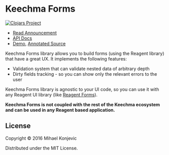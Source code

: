 # Keechma Forms

[![Clojars Project](https://img.shields.io/clojars/v/keechma/forms.svg)](https://clojars.org/keechma/forms)

- [Read Announcement](http://keechma.com/news/announcing-keechma-forms/)
- [API Docs](http://keechma.com/api/forms/)
- [Demo](http://retroaktive.me/keechma-forms/), [Annotated Source](http://keechma.com/annotated/form-example/)

Keechma Forms library allows you to build forms (using the Reagent library) that have a great UX. It implements the following features:

- Validation system that can validate nested data of arbitrary depth
- Dirty fields tracking - so you can show only the relevant errors to the user

Keechma Forms library is agnostic to your UI code, so you can use it with any Reagent UI library (like [Reagent Forms](https://github.com/reagent-project/reagent-forms)).

**Keechma Forms is not coupled with the rest of the Keechma ecosystem and can be used in any Reagent based application.**


## License

Copyright © 2016 Mihael Konjevic

Distributed under the MIT License.
